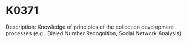 # K0371
Description: Knowledge of principles of the collection development processes (e.g., Dialed Number Recognition, Social Network Analysis).

